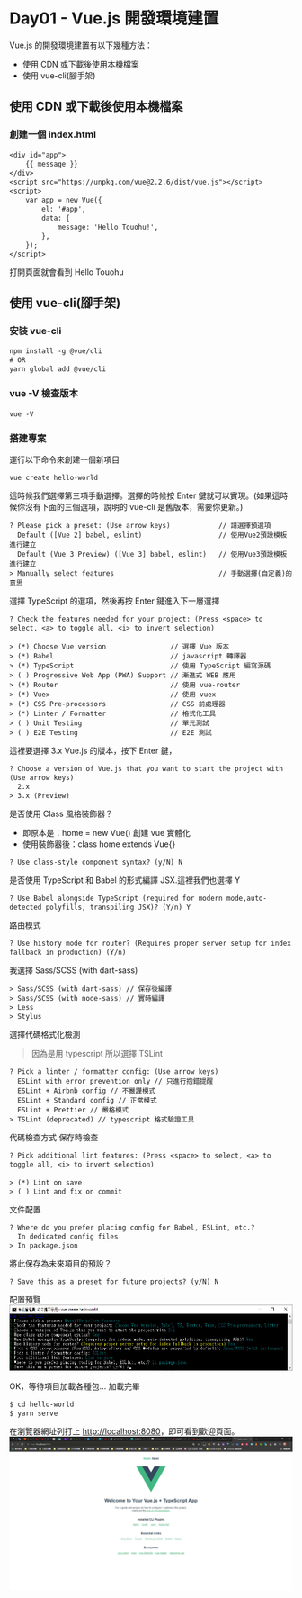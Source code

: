 # Day01 - Vue.js 開發環境建置

Vue.js 的開發環境建置有以下幾種方法：

-   使用 CDN 或下載後使用本機檔案
-   使用 vue-cli(腳手架)

## 使用 CDN 或下載後使用本機檔案

### 創建一個 index.html

```
<div id="app">
    {{ message }}
</div>
<script src="https://unpkg.com/vue@2.2.6/dist/vue.js"></script>
<script>
    var app = new Vue({
        el: '#app',
        data: {
            message: 'Hello Touohu!',
        },
    });
</script>
```

打開頁面就會看到
Hello Touohu

## 使用 vue-cli(腳手架)

### 安裝 vue-cli

```
npm install -g @vue/cli
# OR
yarn global add @vue/cli
```

### vue -V 檢查版本

```
vue -V
```

### 搭建專案

運行以下命令來創建一個新項目

```
vue create hello-world
```

這時候我們選擇第三項手動選擇。選擇的時候按 Enter 鍵就可以實現。(如果這時候你沒有下面的三個選項，說明的 vue-cli 是舊版本，需要你更新。)

```
? Please pick a preset: (Use arrow keys)            // 請選擇預選項
  Default ([Vue 2] babel, eslint)                   // 使用Vue2預設模板進行建立
  Default (Vue 3 Preview) ([Vue 3] babel, eslint)   // 使用Vue3預設模板進行建立
> Manually select features                          // 手動選擇(自定義)的意思
```

選擇 TypeScript 的選項，然後再按 Enter 鍵進入下一層選擇

```
? Check the features needed for your project: (Press <space> to select, <a> to toggle all, <i> to invert selection)

> (*) Choose Vue version                // 選擇 Vue 版本
> (*) Babel                             // javascript 轉譯器
> (*) TypeScript                        // 使用 TypeScript 編寫源碼
> ( ) Progressive Web App (PWA) Support // 漸進式 WEB 應用
> (*) Router                            // 使用 vue-router
> (*) Vuex                              // 使用 vuex
> (*) CSS Pre-processors                // CSS 前處理器
> (*) Linter / Formatter                // 格式化工具
> ( ) Unit Testing                      // 單元測試
> ( ) E2E Testing                       // E2E 測試
```

這裡要選擇 3.x Vue.js 的版本，按下 Enter 鍵，

```
? Choose a version of Vue.js that you want to start the project with (Use arrow keys)
  2.x
> 3.x (Preview)
```

是否使用 Class 風格裝飾器？

-   即原本是：home = new Vue() 創建 vue 實體化
-   使用裝飾器後：class home extends Vue{}

```
? Use class-style component syntax? (y/N) N
```

是否使用 TypeScript 和 Babel 的形式編譯 JSX.這裡我們也選擇 Y

```
? Use Babel alongside TypeScript (required for modern mode,auto-detected polyfills, transpiling JSX)? (Y/n) Y
```

路由模式

```
? Use history mode for router? (Requires proper server setup for index fallback in production) (Y/n)
```

我選擇 Sass/SCSS (with dart-sass)

```
> Sass/SCSS (with dart-sass) // 保存後編譯
> Sass/SCSS (with node-sass) // 實時編譯
> Less
> Stylus
```

選擇代碼格式化檢測

> 因為是用 typescript 所以選擇 TSLint

```
? Pick a linter / formatter config: (Use arrow keys)
  ESLint with error prevention only // 只進行抱錯提醒
  ESLint + Airbnb config // 不嚴謹模式
  ESLint + Standard config // 正常模式
  ESLint + Prettier // 嚴格模式
> TSLint (deprecated) // typescript 格式驗證工具
```

代碼檢查方式 保存時檢查

```
? Pick additional lint features: (Press <space> to select, <a> to toggle all, <i> to invert selection)

> (*) Lint on save
> ( ) Lint and fix on commit
```

文件配置

```
? Where do you prefer placing config for Babel, ESLint, etc.?
  In dedicated config files
> In package.json
```

將此保存為未來項目的預設？

```
? Save this as a preset for future projects? (y/N) N
```

配置預覽
![image](images/Vue-Create-Project.jpg)

OK，等待項目加載各種包...
加載完畢

```
$ cd hello-world
$ yarn serve
```

在瀏覽器網址列打上 [http://localhost:8080](http://localhost:8080)，即可看到歡迎頁面。
![image](images/Preview.jpg)

